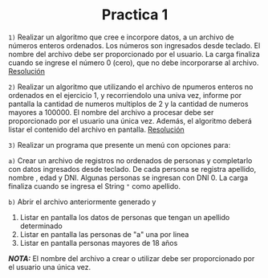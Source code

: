 <h1 align="center">Practica 1</h1>

```1)``` Realizar un algoritmo que cree e incorpore datos, a un archivo de números enteros ordenados. Los números son ingresados desde teclado. El nombre del archivo debe ser proporcionado por el usuario. La carga finaliza cuando se ingrese el número 0 (cero), que no debe incorporarse al archivo. [Resolución](#Ejercicio_1)

```2)``` Realizar un algoritmo que utilizando el archivo de npumeros enteros no ordenados en el ejercicio 1, y recorriendolo una univa vez, informe por pantalla la cantidad de numeros multiplos de 2 y la cantidad de numeros mayores a 100000. El nombre del archivo a procesar debe ser proporcionado por el usuario una única vez. Además, el algoritmo deberá listar el contenido del archivo en pantalla. [Resolución](#Ejercicio_2)

```3)``` Realizar un programa que presente un menú con opciones para:

```a)``` Crear un archivo de registros no ordenados de personas y completarlo con datos ingresados desde teclado. De cada persona se registra apellido, nombre , edad y DNI. Algunas personas se ingresan con DNI 0. La carga finaliza cuando se ingresa el String ```"``` como apellido.

```b)``` Abrir el archivo anteriormente generado y

1) Listar en pantalla los datos de personas que tengan un apellido determinado
2) Listar en pantalla las personas de "a" una por linea
3) Listar en pantalla personas mayores de 18 años

***NOTA:***  El nombre del archivo a crear o utilizar debe ser proporcionado por el usuario una única vez.
